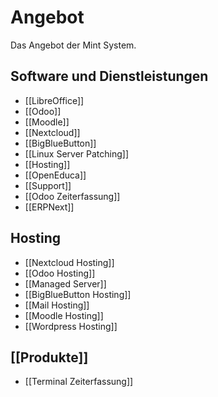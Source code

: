 # Angebot
Das Angebot der Mint System.

## Software und Dienstleistungen

* [[LibreOffice]]  
* [[Odoo]]  
* [[Moodle]]  
* [[Nextcloud]]  
* [[BigBlueButton]]  
* [[Linux Server Patching]]  
* [[Hosting]]  
* [[OpenEduca]]  
* [[Support]]
* [[Odoo Zeiterfassung]]
* [[ERPNext]]

## Hosting

* [[Nextcloud Hosting]]  
* [[Odoo Hosting]]  
* [[Managed Server]]
* [[BigBlueButton Hosting]]
* [[Mail Hosting]]
* [[Moodle Hosting]]
* [[Wordpress Hosting]]

## [[Produkte]]

* [[Terminal Zeiterfassung]]

